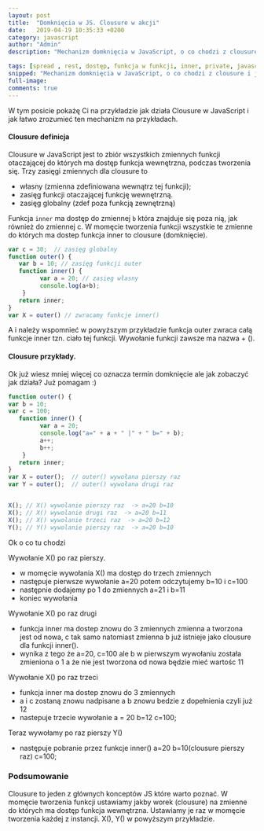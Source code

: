 ```yaml
---
layout: post
title:  "Domknięcia w JS. Clousure w akcji"
date:   2019-04-19 10:35:33 +0200
category: javascript
author: "Admin"
description: "Mechanizm domknięcia w JavaScript, o co chodzi z clousure i jak możemy go wykorzystać."

tags: [spread , rest, dostęp, funkcja w funkcji, inner, private, javascript, es6, domkniecia, clousure, js, es2015]
snipped: "Mechanizm domknięcia w JavaScript, o co chodzi z clousure i jak możemy go wykorzystać."
full-image:
comments: true
---
```


W tym posicie pokażę Ci na przykładzie jak działa Clousure w JavaScript i jak łatwo zrozumieć ten mechanizm na przykładach.

#### Clousure definicja
Clousure w JavaScript jest to zbiór wszystkich zmiennych funkcji otaczającej do których ma dostęp funkcja wewnętrzna, podczas tworzenia się. Trzy zasięgi zmiennych dla clousure to 
- własny (zmienna zdefiniowana wewnątrz tej funkcji);
- zasięg funkcji otaczającej funkcję wewnętrzną.
- zasięg globalny (zdef poza funkcją zewnętrzną)

Funkcja `inner` ma dostęp do zmiennej `b` która znajduje się poza nią, jak również do zmiennej c. W momęcie tworzenia funkcji wszystkie te zmienne do których ma dostep funkcja inner to clousure (domknięcie).

```js
var c = 30;  // zasięg globalny
function outer() {
   var b = 10; // zasięg funkcji outer
   function inner() {
         var a = 20; // zasieg własny
         console.log(a+b);
    }
   return inner;
}
var X = outer() // zwracamy funkcje inner()
```
A i należy wspomnieć w powyższym przykładzie funkcja outer zwraca całą funkcje inner tzn. ciało tej funkcji. Wywołanie funkcji zawsze ma nazwa + ().

#### Clousure przykłady.

Ok już wiesz mniej więcej co oznacza termin domknięcie ale jak zobaczyć jak działa? Już pomagam :)

```js
function outer() {
var b = 10;
var c = 100;
   function inner() {
         var a = 20; 
         console.log("a=" + a + " |" + " b=" + b);
         a++;
         b++;
    }
   return inner;
}
var X = outer();  // outer() wywołana pierszy raz
var Y = outer();  // outer() wywołana drugi raz


X(); // X() wywolanie pierszy raz  -> a=20 b=10
X(); // X() wywolanie drugi raz  -> a=20 b=11
X(); // X() wywolanie trzeci raz  -> a=20 b=12
Y(); // Y() wywolanie pierszy raz  -> a=20 b=10

```
Ok o co tu chodzi 

Wywołanie X() po raz pierszy.

- w momęcie wywołania X() ma dostęp do trzech zmiennych
- następuje pierwsze wywołanie a=20 potem odczytujemy b=10 i c=100 
- następnie dodajemy po 1 do zmiennych a=21 i b=11
- koniec wywołania

Wywołanie  X() po raz drugi

- funkcja inner ma dostep znowu do 3 zmiennych  zmienna a tworzona jest od nowa, c tak samo  natomiast zmienna b już istnieje jako clousure dla funkcji inner().
- wynika z tego że a=20, c=100 ale b w pierwszym wywołaniu została zmieniona o 1 a że nie jest tworzona od nowa będzie mieć wartośc 11

Wywołanie X() po raz trzeci

- funkcja inner ma dostep znowu do 3 zmiennych
- a i c zostaną znowu nadpisane a b znowu bedzie z dopełnienia czyli już 12
- nastepuje trzecie wywołanie a = 20 b=12 c=100;

Teraz wywołamy  po raz pierszy Y()
- następuje pobranie przez funkcje inner() a=20 b=10(clousure pierszy raz) c=100;



### Podsumowanie

Clousure to jeden z głównych konceptów JS które warto poznać. W momęcie tworzenia funkcji ustawiamy jakby worek (clousure) na zmienne do których ma dostęp funkcja wewnętrzna. Ustawiamy je raz w momęcie tworzenia każdej z instancji. X(), Y() w powyższym przykładzie. 
